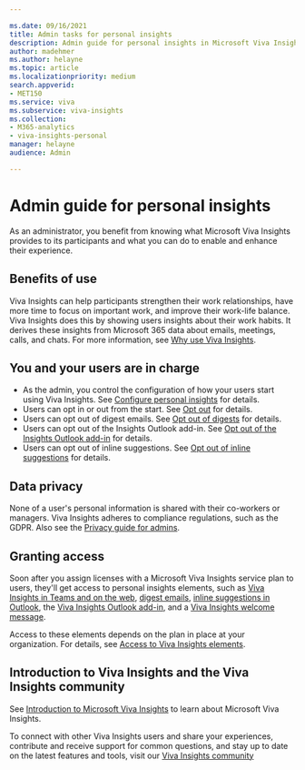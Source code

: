 ```yaml
---

ms.date: 09/16/2021
title: Admin tasks for personal insights
description: Admin guide for personal insights in Microsoft Viva Insights
author: madehmer
ms.author: helayne
ms.topic: article
ms.localizationpriority: medium 
search.appverid:
- MET150
ms.service: viva 
ms.subservice: viva-insights 
ms.collection: 
- M365-analytics
- viva-insights-personal
manager: helayne
audience: Admin

---
```


# Admin guide for personal insights

As an administrator, you benefit from knowing what Microsoft Viva Insights provides to its participants and what you can do to enable and enhance their experience.

## Benefits of use

Viva Insights can help participants strengthen their work relationships, have more time to focus on important work, and improve their work-life balance. Viva Insights does this by showing users insights about their work habits. It derives these insights from Microsoft 365 data about emails, meetings, calls, and chats. For more information, see [Why use Viva Insights](better-work-habits.md).

## You and your users are in charge

* As the admin, you control the configuration of how your users start using Viva Insights. See [Configure personal insights](../../advanced/setup-maint/configure-personal-insights.md) for details.
* Users can opt in or out from the start. See [Opt out](../use/opt-out-of-mya.md) for details.
* Users can opt out of digest emails. See [Opt out of digests](../use/email-digests-3.md#opt-out-of-digests) for details.
* Users can opt out of the Insights Outlook add-in. See [Opt out of the Insights Outlook add-in](../use/add-in.md#to-opt-in-and-opt-out) for details.
* Users can opt out of inline suggestions. See [Opt out of inline suggestions](../use/mya-notifications.md#opt-out-of-inline-suggestions) for details.

## Data privacy

None of a user's personal information is shared with their co-workers or managers. Viva Insights adheres to compliance regulations, such as the GDPR. Also see the [Privacy guide for admins](privacy-guide-admins.md).

## Granting access

Soon after you assign licenses with a Microsoft Viva Insights service plan to users, they'll get access to personal insights elements, such as [Viva Insights in Teams and on the web](../teams/introduction.md), [digest emails](../use/email-digests-3.md), [inline suggestions in Outlook](../use/mya-notifications.md), the [Viva Insights Outlook add-in](../use/add-in.md), and a [Viva Insights welcome message](../use/mya-welcome-email.md).

Access to these elements depends on the plan in place at your organization. For details, see [Access to Viva Insights elements](plans-environments.md#access-to-viva-insights-elements).

## Introduction to Viva Insights and the Viva Insights community

See [Introduction to Microsoft Viva Insights](/training/modules/workplace-analytics-ways-working-action/) to learn about Microsoft Viva Insights.

To connect with other Viva Insights users and share your experiences, contribute and receive support for common questions, and stay up to date on the latest features and tools, visit our [Viva Insights community](https://techcommunity.microsoft.com/t5/viva-insights/ct-p/VivaInsights)

